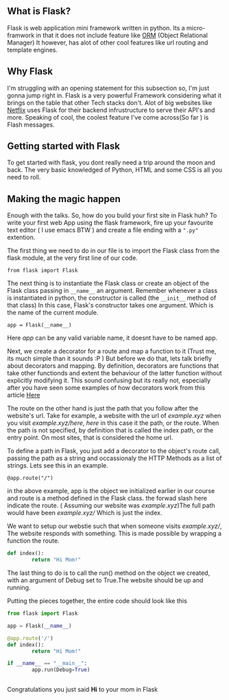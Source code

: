 ## What is Flask?
Flask is web application mini framework written in python. Its a micro-framwork in that it does not include feature like [ORM](https://stackoverflow.com/questions/1279613/what-is-an-orm-how-does-it-work-and-how-should-i-use-one) (Object Relational Manager) It  however, has alot of other cool features like url routing and template engines. 
## Why Flask
I'm struggling with an opening statement for this subsection so, I'm just gonna jump right in. 
Flask is a very powerful Framework considering what it brings on the table that other Tech stacks don't. 
Alot of big websites like [Netflix](https://netflix.com) uses Flask for their backend infrustructure to serve their API's and more. 
Speaking of cool, the coolest feature I've come across(So far ) is Flash messages. 


## Getting started with Flask 

To get started with flask, you dont really need a trip around the moon and back. The very basic knowledged of Python, HTML and some CSS is all  you need to roll. 

## Making the magic happen
Enough with the talks. So, how do you build your first site in Flask huh? To write your first web App  using the flask framework, fire up your favourite text editor ( I use emacs BTW ) and create a file ending with a ```".py"``` extention.

The first thing we need to do in our file is to import the Flask class from the flask module, at the very first line of our code. 

 ``` from flask import Flask ```

The next thing is to instantiate the Flask class or create an object of the Flask class passing in ```__name__``` an argument. Remember whenever a class is instantiated in python, the  constructor is called (the ```__init__``` method of that class) In this case, Flask's constructor takes one argument. Which is the name of the current module. 


```app = Flask(__name__)```


Here *app* can be any valid variable name, it doesnt have to be named app.

Next, we create a decorator for a route and map a function to it (Trust me, its much simple than it sounds :P ) But before we do that, lets talk briefly about decorators and  mapping.  By definition, decorators  are functions that take other functionds and  extent the behaviour of the latter function without explicitly modifying it.  This sound confusing but its really not, especially after you have seen some examples of how decorators work from this article [Here]("https://github.com/realtpython/materials/primer-on-python-decorators") 

The route on the other hand is just the path that you follow after the website's url. Take for example, a website with the url of *example.xyz* when you visit *example.xyz/here*, *here* in this case it the path, or the route. When the path is not specified, by  definition that is called the index path, or the entry point. On most sites, that is considered the home url. 

To define a path in Flask, you just add a decorator to the object's route call, passing the path as a string and occassionaly the HTTP Methods as a list of strings. Lets see this in an example.

```@app.route("/")```

in the above example, app is the object we initialized earlier in our course and route is a method defined in the Flask class. the forwad slash here indicate the route. ( Assuming our website was *example.xyz*)The full path would have been *example.xyz/* Which is just the index. 

We want to setup our webstie such that when someone visits *example.xyz/*, The website responds with something. This is made possible by wrapping a function the route. 

~~~python
def index():
        return "Hi Mom!" 
~~~~
The last thing to do is to call the run() method on the object we created, with an argument of Debug set to True.The website should be up and running. 

Putting the pieces together, the entire code should look like this

~~~python
from flask import Flask

app = Flask(__name__)

@app.route('/')
def index():
        return "Hi Mom!"

if __name__ == "__main__":
        app.run(Debug=True)
    

~~~

Congratulations you just said __Hi__ to your mom in Flask



